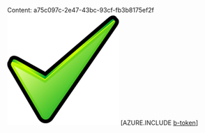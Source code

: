 Content: a75c097c-2e47-43bc-93cf-fb3b8175ef2f![image](601d3353-4282-4387-81af-42052b8489c3.png)
[AZURE.INCLUDE [b-token](3e5928ed-9787-47e4-8364-10529fd2f668.md)]
